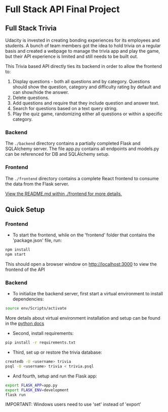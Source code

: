 # Full Stack API Final Project

## Full Stack Trivia

Udacity is invested in creating bonding experiences for its employees and students. A bunch of team members got the idea to hold trivia on a regular basis and created a  webpage to manage the trivia app and play the game, but their API experience is limited and still needs to be built out. 

This Trivia based API directly ties its backend in order to allow the frontend to:

1) Display questions - both all questions and by category. Questions should show the question, category and difficulty rating by default and can show/hide the answer. 
2) Delete questions.
3) Add questions and require that they include question and answer text.
4) Search for questions based on a text query string.
5) Play the quiz game, randomizing either all questions or within a specific category. 

### Backend

The `./backend` directory contains a partially completed Flask and SQLAlchemy server. The file app.py contains all endpoints and models.py can be referenced for DB and SQLAlchemy setup. 

### Frontend

The `./frontend` directory contains a complete React frontend to consume the data from the Flask server.

[View the README.md within ./frontend for more details.](./frontend/README.md)

## Quick Setup

### Frontend
- To start the frontend, while on the 'frontend' folder that contains the 'package.json' file, run:
```bash
npm install
npm start
```
This should open a browser window on [http://localhost:3000](http://localhost:3000) to view the frontend of the API

### Backend
- To initialize the backend server, first start a virtual environment to install dependencies:
```bash
source env/Scripts/activate
```
More details about virtual environment installation and setup can be found in the [python docs](https://packaging.python.org/guides/installing-using-pip-and-virtual-environments/)
- Second, install requirements:
```bash
pip install -r requirements.txt
```
- Third, set up or restore the trivia database:
```bash
createdb -U <username> trivia
psql -U <username> trivia < trivia.psql
```
- And fourth, setup and run the Flask app:
```bash
export FLASK_APP=app.py
export FLASK_ENV=development
flask run
```
IMPORTANT: Windows users need to use 'set' instead of 'export'